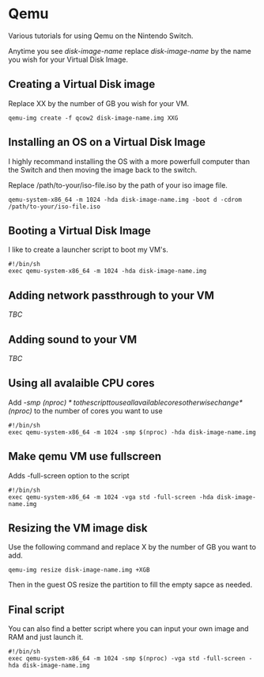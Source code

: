 # Qemu

Various tutorials for using Qemu on the Nintendo Switch.

Anytime you see *disk-image-name* replace *disk-image-name* by the name you wish for your Virtual Disk Image.

## Creating a Virtual Disk image

Replace XX by the number of GB you wish for your VM.

```
qemu-img create -f qcow2 disk-image-name.img XXG
```

## Installing an OS on a Virtual Disk Image

I highly recommand installing the OS with a more powerfull computer than the Switch and then moving the image back to the switch.

Replace /path/to-your/iso-file.iso by the path of your iso image file.

```
qemu-system-x86_64 -m 1024 -hda disk-image-name.img -boot d -cdrom /path/to-your/iso-file.iso 
```

## Booting a Virtual Disk Image

I like to create a launcher script to boot my VM's.

```
#!/bin/sh
exec qemu-system-x86_64 -m 1024 -hda disk-image-name.img
```

## Adding network passthrough to your VM

*TBC*

## Adding sound to your VM

*TBC*

## Using all avalaible CPU cores

Add *-smp $(nproc)* to the script to use all available cores otherwise change *$(nproc)* to the number of cores you want to use

```
#!/bin/sh
exec qemu-system-x86_64 -m 1024 -smp $(nproc) -hda disk-image-name.img 
```

## Make qemu VM use fullscreen

Adds -full-screen option to the script

```
#!/bin/sh
exec qemu-system-x86_64 -m 1024 -vga std -full-screen -hda disk-image-name.img
```

## Resizing the VM image disk

Use the following command and replace X by the number of GB you want to add.

```
qemu-img resize disk-image-name.img +XGB
```

Then in the guest OS resize the partition to fill the empty sapce as needed.

## Final script

You can also find a better script where you can input your own image and RAM and just launch it.

```
#!/bin/sh
exec qemu-system-x86_64 -m 1024 -smp $(nproc) -vga std -full-screen -hda disk-image-name.img
```